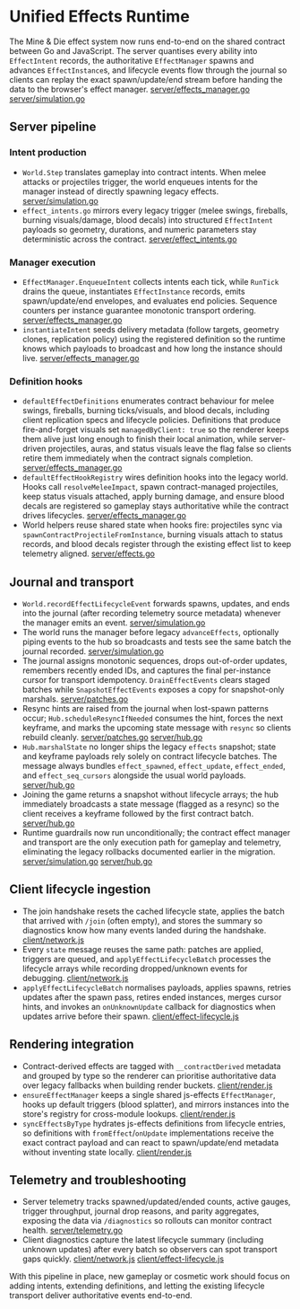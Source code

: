# Unified Effects Runtime

The Mine & Die effect system now runs end-to-end on the shared contract between
Go and JavaScript. The server quantises every ability into `EffectIntent`
records, the authoritative `EffectManager` spawns and advances
`EffectInstance`s, and lifecycle events flow through the journal so clients can
replay the exact spawn/update/end stream before handing the data to the
browser's effect manager. [server/effects_manager.go](../../server/effects_manager.go) [server/simulation.go](../../server/simulation.go)

## Server pipeline

### Intent production
- `World.Step` translates gameplay into contract intents. When melee attacks or
  projectiles trigger, the world enqueues intents for the manager instead of
  directly spawning legacy effects. [server/simulation.go](../../server/simulation.go)
- `effect_intents.go` mirrors every legacy trigger (melee swings, fireballs,
  burning visuals/damage, blood decals) into structured `EffectIntent`
  payloads so geometry, durations, and numeric parameters stay deterministic
  across the contract. [server/effect_intents.go](../../server/effect_intents.go)

### Manager execution
- `EffectManager.EnqueueIntent` collects intents each tick, while
  `RunTick` drains the queue, instantiates `EffectInstance` records, emits
  spawn/update/end envelopes, and evaluates end policies. Sequence counters per
  instance guarantee monotonic transport ordering. [server/effects_manager.go](../../server/effects_manager.go)
- `instantiateIntent` seeds delivery metadata (follow targets, geometry clones,
  replication policy) using the registered definition so the runtime knows which
  payloads to broadcast and how long the instance should live. [server/effects_manager.go](../../server/effects_manager.go)

### Definition hooks
- `defaultEffectDefinitions` enumerates contract behaviour for melee swings,
  fireballs, burning ticks/visuals, and blood decals, including client
  replication specs and lifecycle policies. Definitions that produce
  fire-and-forget visuals set `managedByClient: true` so the renderer keeps
  them alive just long enough to finish their local animation, while
  server-driven projectiles, auras, and status visuals leave the flag false so
  clients retire them immediately when the contract signals completion. [server/effects_manager.go](../../server/effects_manager.go)
- `defaultEffectHookRegistry` wires definition hooks into the legacy world.
  Hooks call `resolveMeleeImpact`, spawn contract-managed projectiles, keep
  status visuals attached, apply burning damage, and ensure blood decals are
  registered so gameplay stays authoritative while the contract drives
  lifecycles. [server/effects_manager.go](../../server/effects_manager.go)
- World helpers reuse shared state when hooks fire: projectiles sync via
  `spawnContractProjectileFromInstance`, burning visuals attach to status
  records, and blood decals register through the existing effect list to keep
  telemetry aligned. [server/effects.go](../../server/effects.go)

## Journal and transport

- `World.recordEffectLifecycleEvent` forwards spawns, updates, and ends into the
  journal (after recording telemetry source metadata) whenever the manager emits
  an event. [server/simulation.go](../../server/simulation.go)
- The world runs the manager before legacy `advanceEffects`, optionally piping
  events to the hub so broadcasts and tests see the same batch the journal
  recorded. [server/simulation.go](../../server/simulation.go)
- The journal assigns monotonic sequences, drops out-of-order updates, remembers
  recently ended IDs, and captures the final per-instance cursor for transport
  idempotency. `DrainEffectEvents` clears staged batches while
  `SnapshotEffectEvents` exposes a copy for snapshot-only marshals. [server/patches.go](../../server/patches.go)
- Resync hints are raised from the journal when lost-spawn patterns occur;
  `Hub.scheduleResyncIfNeeded` consumes the hint, forces the next keyframe, and
  marks the upcoming state message with `resync` so clients rebuild cleanly. [server/patches.go](../../server/patches.go) [server/hub.go](../../server/hub.go)
- `Hub.marshalState` no longer ships the legacy `effects` snapshot; state and
  keyframe payloads rely solely on contract lifecycle batches. The message
  always bundles `effect_spawned`, `effect_update`, `effect_ended`, and
  `effect_seq_cursors` alongside the usual world payloads. [server/hub.go](../../server/hub.go)
- Joining the game returns a snapshot without lifecycle arrays; the hub
  immediately broadcasts a state message (flagged as a resync) so the client
  receives a keyframe followed by the first contract batch. [server/hub.go](../../server/hub.go)
- Runtime guardrails now run unconditionally; the contract effect manager and
  transport are the only execution path for gameplay and telemetry, eliminating
  the legacy rollbacks documented earlier in the migration. [server/simulation.go](../../server/simulation.go) [server/hub.go](../../server/hub.go)

## Client lifecycle ingestion

- The join handshake resets the cached lifecycle state, applies the batch that
  arrived with `/join` (often empty), and stores the summary so diagnostics know
  how many events landed during the handshake. [client/network.js](../../client/network.js)
- Every `state` message reuses the same path: patches are applied, triggers are
  queued, and `applyEffectLifecycleBatch` processes the lifecycle arrays while
  recording dropped/unknown events for debugging. [client/network.js](../../client/network.js)
- `applyEffectLifecycleBatch` normalises payloads, applies spawns, retries
  updates after the spawn pass, retires ended instances, merges cursor hints,
  and invokes an `onUnknownUpdate` callback for diagnostics when updates arrive
  before their spawn. [client/effect-lifecycle.js](../../client/effect-lifecycle.js)

## Rendering integration

- Contract-derived effects are tagged with `__contractDerived` metadata and
  grouped by type so the renderer can prioritise authoritative data over legacy
  fallbacks when building render buckets. [client/render.js](../../client/render.js)
- `ensureEffectManager` keeps a single shared js-effects `EffectManager`, hooks
  up default triggers (blood splatter), and mirrors instances into the store's
  registry for cross-module lookups. [client/render.js](../../client/render.js)
- `syncEffectsByType` hydrates js-effects definitions from lifecycle entries, so
  definitions with `fromEffect`/`onUpdate` implementations receive the exact
  contract payload and can react to spawn/update/end metadata without inventing
  state locally. [client/render.js](../../client/render.js)

## Telemetry and troubleshooting

- Server telemetry tracks spawned/updated/ended counts, active gauges, trigger
  throughput, journal drop reasons, and parity aggregates, exposing the data via
  `/diagnostics` so rollouts can monitor contract health. [server/telemetry.go](../../server/telemetry.go)
- Client diagnostics capture the latest lifecycle summary (including unknown
  updates) after every batch so observers can spot transport gaps quickly. [client/network.js](../../client/network.js) [client/effect-lifecycle.js](../../client/effect-lifecycle.js)

With this pipeline in place, new gameplay or cosmetic work should focus on
adding intents, extending definitions, and letting the existing lifecycle
transport deliver authoritative events end-to-end.
